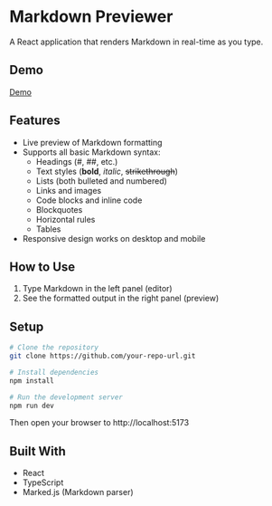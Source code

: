 # Markdown Previewer

A React application that renders Markdown in real-time as you type.

## Demo
[Demo](https://markdown-previewer-orpin-mu.vercel.app/)

## Features

- Live preview of Markdown formatting
- Supports all basic Markdown syntax:
  - Headings (#, ##, etc.)
  - Text styles (**bold**, *italic*, ~~strikethrough~~)
  - Lists (both bulleted and numbered)
  - Links and images
  - Code blocks and inline code
  - Blockquotes
  - Horizontal rules
  - Tables
- Responsive design works on desktop and mobile

## How to Use

1. Type Markdown in the left panel (editor)
2. See the formatted output in the right panel (preview)

## Setup

```bash
# Clone the repository
git clone https://github.com/your-repo-url.git

# Install dependencies
npm install

# Run the development server
npm run dev
```
Then open your browser to http://localhost:5173

## Built With
- React
- TypeScript
- Marked.js (Markdown parser)